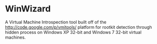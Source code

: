 WinWizard
=========

A Virtual Machine Introspection tool built off of the http://code.google.com/p/vmitools/ platform for rootkit detection through hidden process on Windows XP 32-bit and Windows 7 32-bit virtual machines. 
